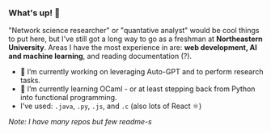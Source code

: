 ### What's up! 🤟

"Network science researcher" or "quantative analyst" would be cool things to put here, but I've still got a long way to go as a freshman at **Northeastern University**. Areas I have the most experience in are: **web development, AI and machine learning**, and reading documentation (?).  

- 🔭 I’m currently working on leveraging Auto-GPT and to perform research tasks. 
- 🌱 I’m currently learning OCaml - or at least stepping back from Python into functional programming. 
- I've used: ```.java```, ```.py```, ```.js```, and ```.c``` (also lots of React ⚛️)

_Note: I have many repos but few readme-s_

<!--
**cadentj/cadentj** is a ✨ _special_ ✨ repository because its `README.md` (this file) appears on your GitHub profile.

Here are some ideas to get you started:

- 🔭 I’m currently working on ...
- 🌱 I’m currently learning ...
- 👯 I’m looking to collaborate on ...
- 🤔 I’m looking for help with ...
- 💬 Ask me about ...
- 📫 How to reach me: ...
- 😄 Pronouns: ...
- ⚡ Fun fact: ...
-->
